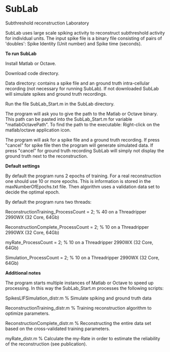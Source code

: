 # SubLab
Subthreshold reconstruction Laboratory

SubLab uses large scale spiking activity to reconstruct subthreshold activity for individual units. The input spike file is a binary file consisting of pairs of 'doubles': Spike Identity (Unit number) and Spike time (seconds).

**To run SubLab**

Install Matlab or Octave.

Download code directory.

Data directory: contains a spike file and an ground truth intra-cellular recording (not necessary for running SubLab). If not downloaded SubLab will simulate spikes and ground truth recordings.

Run the file SubLab_Start.m in the SubLab directory.

The program will ask you to give the path to the Matlab or Octave binary. This path can be pasted into the SubLab_Start.m for variable "matlabOctavePath". To find the path to the executable: Right-click on the matlab/octave application icon.

The program will ask for a spike file and a ground truth recording. If press "cancel" for spike file then the program will generate simulated data. If press "cancel" for ground truth recording SubLab will simply not display the ground truth next to the reconstruction.

**Default settings**

By default the program runs 2 epochs of training. For a real reconstruction one should use 10 or more epochs. This is information is stored in the maxNumberOfEpochs.txt file. Then algorithm uses a validation data set to decide the optimal epoch. 

By default the program runs two threads:

ReconstructionTraining_ProcessCount = 2; % 40 on a Threadripper 2990WX (32 Core, 64Gb)

ReconstructionComplete_ProcessCount = 2; % 10 on a Threadripper 2990WX (32 Core, 64Gb)

myRate_ProcessCount = 2; % 10 on a Threadripper 2990WX (32 Core, 64Gb)

Simulation_ProcessCount = 2; % 10 on a Threadripper 2990WX (32 Core, 64Gb)


**Additional notes**

The program starts multiple instances of Matlab or Octave to speed up processing. In this way the SubLab_Start.m processes the following scripts:

SpikesLIFSimulation_distr.m % Simulate spiking and ground truth data

ReconstructionTraining_distr.m % Training reconstruction algorithm to optimize parameters.

ReconstructionComplete_distr.m % Reconstructing the entire data set based on the cross-validated training parameters.

myRate_distr.m % Calculate the my-Rate in order to estimate the reliability of the reconstruction (see publication).
